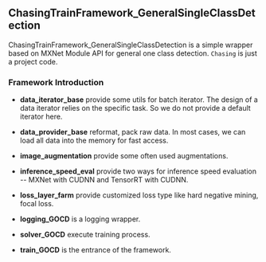 ## ChasingTrainFramework_GeneralSingleClassDetection
ChasingTrainFramework_GeneralSingleClassDetection is a simple 
wrapper based on MXNet Module API for general one class detection.
`Chasing` is just a project code.

### Framework Introduction
* **data_iterator_base** provide some utils for batch iterator. The design of a data 
iterator relies on the specific task. So we do not provide a default iterator here.

* **data_provider_base** reformat, pack raw data. In most cases, we can load all data into
the memory for fast access.

* **image_augmentation** provide some often used augmentations.

* **inference_speed_eval** provide two ways for inference speed evaluation -- MXNet with CUDNN and TensorRT with CUDNN.

* **loss_layer_farm** provide customized loss type like hard negative mining, focal loss.

* **logging_GOCD** is a logging wrapper.

* **solver_GOCD** execute training process.

* **train_GOCD** is the entrance of the framework.